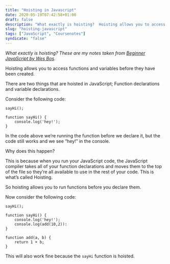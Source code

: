 ```yaml
---
title: "Hoisting in Javascript"
date: 2020-05-19T07:42:58+01:00
draft: false
description: "What exactly is hoisting?  Hoisting allows you to access functions and variables before they have been created."
slug: "hoisting-javascript"
tags: ["JavaScript", "Coursenotes"]
syndicate: "false"
---
```


_What exactly is hoisting? These are my notes taken from [Beginner JavaScript by Wes Bos](https://beginnerjavascript.com/)_.

Hoisting allows you to access functions and variables before they have been created.

There are two things that are hoisted in JavaScript; Function declarations and variable declarations.

Consider the following code:

```
sayHi();

function sayHi() {
	console.log('hey!');
}
```

In the code above we’re running the function before we declare it, but the code still works and we see “hey!” in the console.

Why does this happen?

This is because when you run your JavaScript code, the JavaScript compiler takes all of your function declarations and moves them to the top of the file so they’re all available to use in the rest of your code. This is what’s called Hoisting.

So hoisting allows you to run functions before you declare them.

Now consider the following code:

```
sayHi();

function sayHi() {
	console.log('hey!');
	console.log(add(10,2)):
}

function add(a, b) {
	return 1 + b;
}
```

This will also work fine because the `sayHi` function is hoisted.
